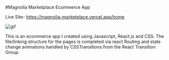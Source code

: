 #Magnolia Marketplace Ecommerce App

Live Site- https://magnolia-marketplace.vercel.app/home

![gif](https://user-images.githubusercontent.com/71289948/205519915-0c575b11-7287-49f1-b1d7-1ae77bb32b1c.gif)

This is an ecommerce app I created using Javascript, React.js and CSS. The file/linking structure for the pages is completed via react Routing and state change animations handled by CSSTransitions from the React Transition Group.

